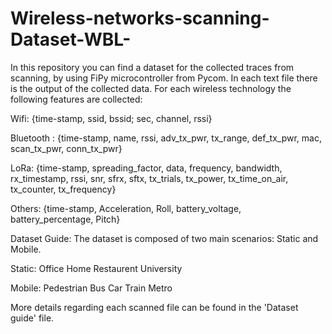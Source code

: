 # Wireless-networks-scanning-Dataset-WBL-


In this repository you can find a dataset for the collected traces from scanning, by using FiPy microcontroller from Pycom. In each text file there is the output of the collected data. For each wireless technology the following features are collected:

Wifi: {time-stamp, ssid, bssid; sec, channel, rssi}

Bluetooth : {time-stamp, name, rssi, adv_tx_pwr, tx_range, def_tx_pwr, mac, scan_tx_pwr, conn_tx_pwr}

LoRa: {time-stamp, spreading_factor, data, frequency, bandwidth, rx_timestamp, rssi, snr, sfrx, sftx, tx_trials, tx_power, tx_time_on_air, tx_counter, tx_frequency}

Others:
{time-stamp, Acceleration, Roll, battery_voltage, battery_percentage, Pitch}


Dataset Guide: The dataset is composed of two main scenarios: Static and Mobile.

Static:
Office
Home
Restaurent
University

Mobile:
Pedestrian
Bus
Car
Train
Metro

More details regarding each scanned file can be found in the 'Dataset guide' file.
